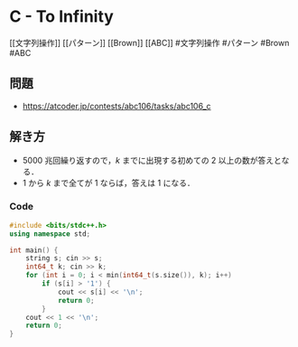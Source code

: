 # C - To Infinity
[[文字列操作]] [[パターン]] [[Brown]] [[ABC]]
#文字列操作 #パターン #Brown #ABC 

## 問題
- https://atcoder.jp/contests/abc106/tasks/abc106_c

## 解き方
- $5000$ 兆回繰り返すので，$k$ までに出現する初めての $2$ 以上の数が答えとなる．
- $1$ から $k$ まで全てが $1$ ならば，答えは $1$ になる．

### Code
```c++
#include <bits/stdc++.h>
using namespace std;

int main() {
	string s; cin >> s;
	int64_t k; cin >> k;
	for (int i = 0; i < min(int64_t(s.size()), k); i++)
		if (s[i] > '1') {
			cout << s[i] << '\n';
			return 0;
		}
	cout << 1 << '\n';
	return 0;
}
```